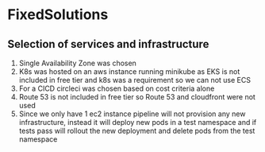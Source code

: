 # FixedSolutions

## Selection of services and infrastructure

1. Single Availability Zone was chosen
2. K8s was hosted on an aws instance running minikube as EKS is not included in free tier and k8s was a requirement so we can not use ECS
3. For a CICD circleci was chosen based on cost criteria alone
4. Route 53 is not included in free tier so Route 53 and cloudfront were not used
5. Since we only have 1 ec2 instance pipeline will not provision any new infrastructure, instead it will deploy new pods in a test namespace and if tests pass will rollout the new deployment and delete pods from the test namespace

